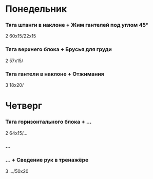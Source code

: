 # Понедельник
### Тяга штанги в наклоне + Жим гантелей под углом 45°
2 60x15/22x15

### Тяга верхнего блока + Брусья для груди
2 57x15/

### Тяга гантели в наклоне + Отжимания
3 18x20/

# Четверг
### Тяга горизонтального блока + ...
2 64x15/...

### ...

### ... + Сведение рук в тренажёре
3 .../50x20
